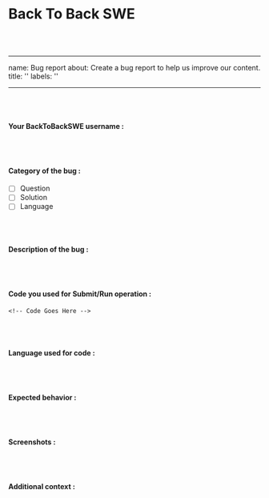 # Back To Back SWE
<br/> <br/>

---

name: Bug report
about: Create a bug report to help us improve our content.
title: ''
labels: ''

---

<!--
Note - Any content mentioned below in `<!-- ->` blocks are just comments
to help you fill-up the issue. It won't be visible in the actual issue after
you click on submit.
-->

<br/><br/>

#### Your BackToBackSWE username :
<!-- Your BackToBackSWE username -->

<br/><br/>


#### Category of the bug :
- [ ] Question
- [ ] Solution
- [ ] Language

<br/><br/>


#### Description of the bug :
<!-- A clear and concise description of what the bug is. -->

<br/><br/>


#### Code you used for Submit/Run operation :
<!-- 
Please make sure you wrap your code with ``` tags. 
Otherwise we may reject your request. 
-->

```
<!-- Code Goes Here -->

```

<br/><br/>

#### Language used for code :
<!-- C++ -->

<br/><br/>

#### Expected behavior :
<!-- A clear and concise description of what you expected to happen in
contrast with what actually happened. -->

<br/><br/>


#### Screenshots :
<!-- If applicable, add screenshots to explain your issue. -->

<br/><br/>



#### Additional context :
<!-- Add any other additional context about the bug. -->

<br/><br/>
